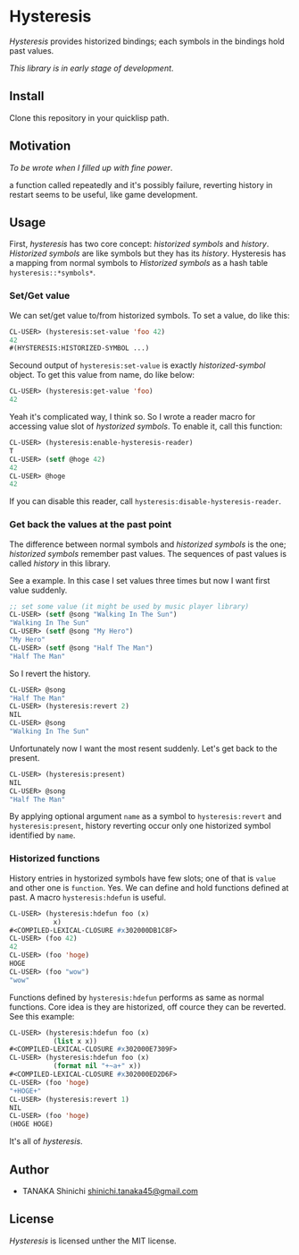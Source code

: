 # Hysteresis

*Hysteresis* provides historized bindings; each symbols in the bindings hold past values.

*This library is in early stage of development*.

## Install

Clone this repository in your quicklisp path.

## Motivation

*To be wrote when I filled up with fine power*.

a function called repeatedly and it's possibly failure, reverting history in restart seems to be useful,  like game development.

## Usage

First, *hysteresis* has two core concept: *historized symbols* and *history*. *Historized symbols* are like symbols but they has its *history*. Hysteresis has a mapping from normal symbols to *Historized symbols* as a hash table `hysteresis::*symbols*`.

### Set/Get value

We can set/get value to/from historized symbols. To set a value, do like this:

```lisp
CL-USER> (hysteresis:set-value 'foo 42)
42
#(HYSTERESIS:HISTORIZED-SYMBOL ...)
```

Secound output of `hysteresis:set-value` is exactly *historized-symbol* object. To get this value from name, do like below:

```lisp
CL-USER> (hysteresis:get-value 'foo)
42
```

Yeah it's complicated way, I think so. So I wrote a reader macro for accessing value slot of *hystorized symbols*. To enable it, call this function:

```lisp
CL-USER> (hysteresis:enable-hysteresis-reader)
T
CL-USER> (setf @hoge 42)
42
CL-USER> @hoge
42
```

If you can disable this reader, call `hysteresis:disable-hysteresis-reader`.

### Get back the values at the past point

The difference between normal symbols and *historized symbols* is the one; *historized symbols* remember past values. The sequences of past values is called *history* in this library.

See a example. In this case I set values three times but now I want first value suddenly.

```lisp
;; set some value (it might be used by music player library)
CL-USER> (setf @song "Walking In The Sun")
"Walking In The Sun"
CL-USER> (setf @song "My Hero")
"My Hero"
CL-USER> (setf @song "Half The Man")
"Half The Man"
```

So I revert the history.

```lisp
CL-USER> @song
"Half The Man"
CL-USER> (hysteresis:revert 2)
NIL
CL-USER> @song
"Walking In The Sun"
```

Unfortunately now I want the most resent suddenly. Let's get back to the present.

```lisp
CL-USER> (hysteresis:present)
NIL
CL-USER> @song
"Half The Man"
```

By applying optional argument `name` as a symbol to `hysteresis:revert` and `hysteresis:present`, history reverting occur only one historized symbol identified by `name`.

### Historized functions

History entries in hystorized symbols have few slots; one of that is `value` and other one is `function`. Yes. We can define and hold functions defined at past. A macro `hysteresis:hdefun` is useful.

```lisp
CL-USER> (hysteresis:hdefun foo (x)
           x)
#<COMPILED-LEXICAL-CLOSURE #x302000DB1C8F>
CL-USER> (foo 42)
42
CL-USER> (foo 'hoge)
HOGE
CL-USER> (foo "wow")
"wow"
```

Functions defined by `hysteresis:hdefun` performs as same as normal functions. Core idea is they are historized, off cource they can be reverted. See this example:

```lisp
CL-USER> (hysteresis:hdefun foo (x)
           (list x x))
#<COMPILED-LEXICAL-CLOSURE #x302000E7309F>
CL-USER> (hysteresis:hdefun foo (x)
           (format nil "+~a+" x))
#<COMPILED-LEXICAL-CLOSURE #x302000ED2D6F>
CL-USER> (foo 'hoge)
"+HOGE+"
CL-USER> (hysteresis:revert 1)
NIL
CL-USER> (foo 'hoge)
(HOGE HOGE)
```

It's all of *hysteresis*.

## Author

- TANAKA Shinichi <shinichi.tanaka45@gmail.com>

## License

*Hysteresis* is licensed unther the MIT license.